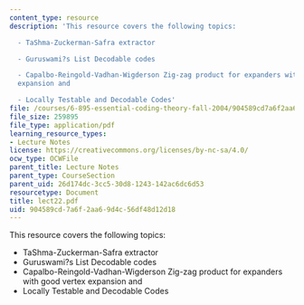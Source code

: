 ```yaml
---
content_type: resource
description: 'This resource covers the following topics:

  - TaShma-Zuckerman-Safra extractor

  - Guruswami?s List Decodable codes

  - Capalbo-Reingold-Vadhan-Wigderson Zig-zag product for expanders with good vertex
  expansion and

  - Locally Testable and Decodable Codes'
file: /courses/6-895-essential-coding-theory-fall-2004/904589cd7a6f2aa69d4c56df48d12d18_lect22.pdf
file_size: 259895
file_type: application/pdf
learning_resource_types:
- Lecture Notes
license: https://creativecommons.org/licenses/by-nc-sa/4.0/
ocw_type: OCWFile
parent_title: Lecture Notes
parent_type: CourseSection
parent_uid: 26d174dc-3cc5-30d8-1243-142ac6dc6d53
resourcetype: Document
title: lect22.pdf
uid: 904589cd-7a6f-2aa6-9d4c-56df48d12d18
---
```

This resource covers the following topics:
- TaShma-Zuckerman-Safra extractor
- Guruswami?s List Decodable codes
- Capalbo-Reingold-Vadhan-Wigderson Zig-zag product for expanders with good vertex expansion and
- Locally Testable and Decodable Codes